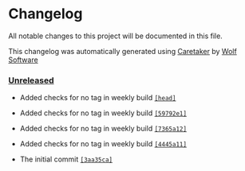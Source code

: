 # Changelog

All notable changes to this project will be documented in this file.


This changelog was automatically generated using [Caretaker](https://github.com/DevelopersToolbox/caretaker) by [Wolf Software](https://github.com/WolfSoftware)

### [Unreleased](https://github.com/DockerToolbox/container-framework/compare/v0.1.3...HEAD)

- Added checks for no tag in weekly build [`[head]`](https://github.com/DockerToolbox/container-framework/commit/)

- Added checks for no tag in weekly build [`[59792e1]`](https://github.com/DockerToolbox/container-framework/commit/59792e1fd7a60d3877a67bd90cf97f28c87e3ed8)

- Added checks for no tag in weekly build [`[7365a12]`](https://github.com/DockerToolbox/container-framework/commit/7365a12498363319cd57c5020bda134aa29bce52)

- Added checks for no tag in weekly build [`[4445a11]`](https://github.com/DockerToolbox/container-framework/commit/4445a11dbca66327724a7728f60de098c7cf459e)

- The initial commit [`[3aa35ca]`](https://github.com/DockerToolbox/container-framework/commit/3aa35caa11671f8d87e89dfbc48076d4bd1ce789)

